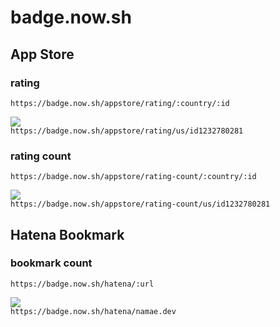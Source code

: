 # badge.now.sh

## App Store

### rating

```
https://badge.now.sh/appstore/rating/:country/:id
```

![](https://badge.now.sh/appstore/rating/us/id1232780281)  
`https://badge.now.sh/appstore/rating/us/id1232780281`

### rating count

```
https://badge.now.sh/appstore/rating-count/:country/:id
```

![](https://badge.now.sh/appstore/rating-count/us/id1232780281)  
`https://badge.now.sh/appstore/rating-count/us/id1232780281`

## Hatena Bookmark

### bookmark count

```
https://badge.now.sh/hatena/:url
```

![](https://badge.now.sh/hatena/namae.dev)  
`https://badge.now.sh/hatena/namae.dev`
